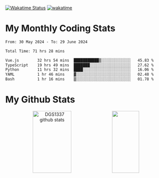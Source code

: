 [![Wakatime Status](https://github.com/noopurphalak/noopurphalak/workflows/wakatime-status-update/badge.svg)](https://github.com/noopurphalak/noopurphalak/actions/workflows/main.yml)
[![wakatime](https://wakatime.com/badge/user/80ace140-ef40-4fdd-b8ed-f3be3d2e1aea.svg)](https://wakatime.com/@80ace140-ef40-4fdd-b8ed-f3be3d2e1aea)

# My Monthly Coding Stats

<!--START_SECTION:waka-->

```txt
From: 30 May 2024 - To: 29 June 2024

Total Time: 71 hrs 28 mins

Vue.js        32 hrs 54 mins  ███████████▒░░░░░░░░░░░░░   45.83 %
TypeScript    19 hrs 49 mins  ███████░░░░░░░░░░░░░░░░░░   27.62 %
Python        11 hrs 32 mins  ████░░░░░░░░░░░░░░░░░░░░░   16.06 %
YAML          1 hr 46 mins    ▓░░░░░░░░░░░░░░░░░░░░░░░░   02.48 %
Bash          1 hr 16 mins    ▒░░░░░░░░░░░░░░░░░░░░░░░░   01.78 %
```

<!--END_SECTION:waka-->

# My Github Stats
<div style="text-align: center;">
  <img width="49%" height="195px" src="https://github-readme-stats-sigma-five.vercel.app/api?username=noopurphalak&show_icons=true&count_private=true&hide_border=true&title_color=ecf2f8&icon_color=0d1117&text_color=FFFFFF&bg_color=0d1117" alt="DGS1337 github stats" />
  <img width="41%" height="195px" src="https://github-readme-stats-sigma-five.vercel.app/api/top-langs/?username=noopurphalak&layout=compact&hide_border=true&title_color=ecf2f8&text_color=FFFFFF&bg_color=0d1117" />
</div>
